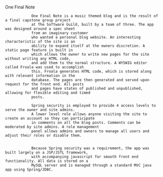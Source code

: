 One Final Note

                One Final Note is a music themed blog and is the result of a final capstone group project
                at The Software Guild, built by a team of three. The app was designed around a spec sheet
                from an imaginary customer
                who wanted a personal blog website. An interesting characteristic of the site is an
                ability to expand itself at the owners discretion. A static page feature is built in
                which allows the owner to write new pages for the site without writing any HTML code,
                and add them to the normal structure. A WYSWIG editor called Froala was used to accomplish
                this. Froala generates HTML code, which is stored along with relevant information in the
                database. The pages are then generated and served upon request for the front end. All posts
                and pages have states of published and unpublished, allowing for flexible editing and timed
                posts.

                Spring security is employed to provide 4 access levels to serve the owner and site admins.
                A lower level role allows anyone visiting the site to create an account so they can participate
                in comments on all the blog posts. Comments can be moderated by site admins. A role management
                panel allows admins and owners to manage all users and adjust their roles or disable them.

               
                Because Spring security was a requirement, the app was built largely on a JSP/JSTL framework,
                with accompanying javascript for smooth front end functionality. All data is stored on a
                MySQL server and is managed through a standard MVC java app using Spring/JDBC.
